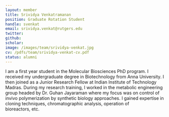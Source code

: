 ```yaml
---
layout: member
title: Srividya Venkatramanan
position: Graduate Rotation Student
handle: svenkat
email: srividya.venkat@rutgers.edu 
twitter: 
github: 
scholar: 
image: /images/team/srividya-venkat.jpg
cv: /pdfs/team/srividya-venkat-cv.pdf
status: alumni
---
```


I am a first year student in the Molecular Biosciences PhD program. 
I received my undergraduate degree in Biotechnology from Anna University. I then joined as a Junior Research Fellow at Indian Institute of Technology Madras.
During my research training, I worked in the metabolic engineering group headed by Dr. Guhan Jayaraman where my focus was on control of invivo polymerization by synthetic biology approaches. I gained expertise in cloning techniques, chromatographic analysis, operation of bioreactors, etc. 
